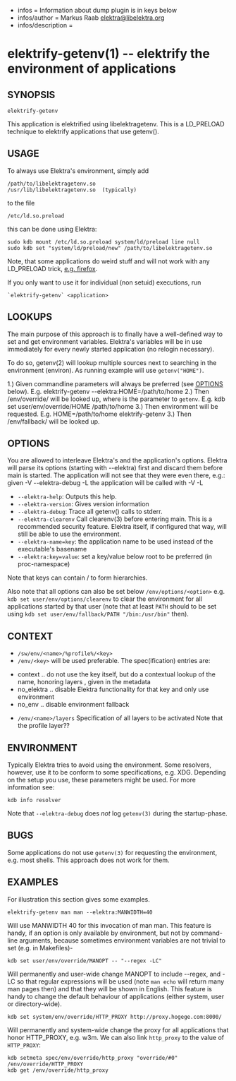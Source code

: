 - infos = Information about dump plugin is in keys below
- infos/author = Markus Raab <elektra@libelektra.org>
- infos/description =

elektrify-getenv(1) -- elektrify the environment of applications
================================================================

## SYNOPSIS

`elektrify-getenv` <application> <options>

This application is elektrified using libelektragetenv.
This is a LD_PRELOAD technique to elektrify applications
that use getenv().

## USAGE

To always use Elektra's environment, simply add

    /path/to/libelektragetenv.so
    /usr/lib/libelektragetenv.so  (typically)

to the file

    /etc/ld.so.preload

this can be done using Elektra:

    sudo kdb mount /etc/ld.so.preload system/ld/preload line null
    sudo kdb set "system/ld/preload/new" /path/to/libelektragetenv.so

Note, that some applications do weird stuff and will not work with any LD_PRELOAD trick,
[e.g. firefox](https://bugzilla.mozilla.org/show_bug.cgi?id=435683).

If you only want to use it for individual (non setuid) executions, run

    `elektrify-getenv` <application>

## LOOKUPS

The main purpose of this approach is to finally have a well-defined
way to set and get environment variables.
Elektra's variables will be in use immediately for every newly
started application (no relogin necessary).

To do so, getenv(2) will lookup multiple sources next to searching in the environment
(environ). As running example will use `getenv("HOME")`.

1.) Given commandline parameters will always be preferred (see [OPTIONS](OPTIONS) below).
    E.g. elektrify-getenv <application> --elektra:HOME=/path/to/home
2.) Then /env/override/<key> will be looked up, where <key> is the parameter to `getenv`.
    E.g. kdb set user/env/override/HOME /path/to/home
3.) Then environment will be requested.
    E.g. HOME=/path/to/home elektrify-getenv <application>
3.) Then /env/fallback/<key> will be looked up.


## OPTIONS

You are allowed to interleave Elektra's and the application's options.
Elektra will parse its options (starting with --elektra) first and
discard them before main is started. The application will not see that they were even
there, e.g.: given <application> -V --elektra-debug -L
the application will be called with <application> -V -L

 * `--elektra-help`:
   Outputs this help.
 * `--elektra-version`:
   Gives version information
 * `--elektra-debug`:
   Trace all getenv() calls to stderr.
 * `--elektra-clearenv`
   Call clearenv(3) before entering main.
   This is a recommended security feature.
   Elektra itself, if configured that way, will still be able to use the environment.
 * `--elektra-name=key`:
   the application name to be used instead of the executable's basename
 * `--elektra:key=value`:
   set a key/value below root to be preferred (in proc-namespace)

Note that keys can contain / to form hierarchies.

Also note that all options can also be set below `/env/options/<option>`
e.g. `kdb set user/env/options/clearenv` to clear the environment for all
applications started by that user (note that at least `PATH` should to be set
using `kdb set user/env/fallback/PATH "/bin:/usr/bin"` then).


## CONTEXT

 * `/sw/env/<name>/%profile%/<key>`
 * `/env/<key>`
  will be used preferable. The spec(ification) entries are:
  - context .. do not use the key itself, but do a contextual lookup of the name, honoring layers , given in the metadata
  - no_elektra .. disable Elektra functionality for that key and only use environment
  - no_env .. disable environment fallback

 * `/env/<name>/layers`
  Specification of all layers to be activated
  Note that the profile layer??


## ENVIRONMENT

Typically Elektra tries to avoid using the environment.
Some resolvers, however, use it to be conform to some specifications, e.g. XDG.
Depending on the setup you use, these parameters might be used.
For more information see:

    kdb info resolver


Note that `--elektra-debug` does *not* log `getenv(3)` during the startup-phase.


## BUGS

Some applications do not use `getenv(3)` for requesting the environment,
e.g. most shells.
This approach does not work for them.


## EXAMPLES

For illustration this section gives some examples.

    elektrify-getenv man man --elektra:MANWIDTH=40

Will use MANWIDTH 40 for this invocation of man man.
This feature is handy, if an option is only available
by environment, but not by command-line arguments,
because sometimes environment variables are not trivial
to set (e.g. in Makefiles)-


    kdb set user/env/override/MANOPT -- "--regex -LC"

Will permanently and user-wide change MANOPT to include --regex, and -LC so
that regular expressions will be used (note `man echo` will return many man
pages then) and that they will be shown in English.
This feature is handy to change the default behaviour of
applications (either system, user or directory-wide).


    kdb set system/env/override/HTTP_PROXY http://proxy.hogege.com:8000/

Will permanently and system-wide change the proxy for all applications
that honor HTTP_PROXY, e.g. w3m.
We can also link `http_proxy` to the value of `HTTP_PROXY`:

    kdb setmeta spec/env/override/http_proxy "override/#0" /env/override/HTTP_PROXY
    kdb get /env/override/http_proxy
